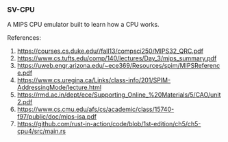 ### SV-CPU


A MIPS CPU emulator built to learn how a CPU works. 

References:
1. https://courses.cs.duke.edu//fall13/compsci250/MIPS32_QRC.pdf
2. https://www.cs.tufts.edu/comp/140/lectures/Day_3/mips_summary.pdf
3. https://uweb.engr.arizona.edu/~ece369/Resources/spim/MIPSReference.pdf
4. https://www.cs.uregina.ca/Links/class-info/201/SPIM-AddressingMode/lecture.html
5. https://rmd.ac.in/dept/ece/Supporting_Online_%20Materials/5/CAO/unit2.pdf
6. https://www.cs.cmu.edu/afs/cs/academic/class/15740-f97/public/doc/mips-isa.pdf
7. https://github.com/rust-in-action/code/blob/1st-edition/ch5/ch5-cpu4/src/main.rs
